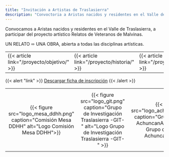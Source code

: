 ```yaml
---
title: "Invitación a Artistas de Traslasierra"
description: "Convoctoria a Aristas nacidos y residentes en el Valle de Traslasierra"
---
```


Convocamos a Aristas nacidos y residentes en el Valle de Traslasierra,  a participar del proyecto artístico Relatos de Veteranos de Malvinas. 

UN RELATO ⬄ UNA OBRA, abierta a todas las disciplinas artísticas.

<div class="relative inline-block align-text-bottom">
  <table>
    <tr>
      <td>{{< article link="/proyecto/objetivo/" >}}</td>
      <td>{{< article link="/proyecto/historia/" >}}</td>
      <td>{{< article link="/proyecto/reglamento/" >}}</td>
    </tr>
  </table>
</div>


{{< alert "link" >}}
[Descargar ficha de inscripción](ficha_de_inscripcion.docx)
{{< /alert >}}


<div class="relative inline-block align-text-bottom">
  <table>
    <tr>
      <td style="padding: 10px; vertical-align: middle; text-align: center;">{{< figure src="logo_mesa_ddhh.png" caption="Comisión Mesa DDHH" alt="Logo Comisión Mesa DDHH">}}</td>
      <td style="padding: 10px; vertical-align: middle; text-align: center;">{{< figure src="logo_git.png" caption="Grupo de Investigación Traslasierra -GIT-" alt="Logo Grupo de Investigación Traslasierra -GIT-" >}}</td>
      <td style="padding: 10px; vertical-align: middle; text-align: center;">{{< figure src="logo_achuncanarte.png" caption="Grupo de Artistas AchuncanArte" alt="Logo Grupo de Artistas AchuncanArte" >}}</td>
    </tr>
  </table>
</div>
